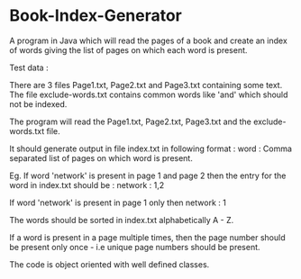 # Book-Index-Generator

A program in Java which will read the pages of a book and create an index of words giving the list of pages on which each word is present. 

Test data : 

There are 3 files Page1.txt, Page2.txt and Page3.txt containing some text. The file exclude-words.txt contains common words like 'and' which should not be indexed. 

The program will read the Page1.txt, Page2.txt, Page3.txt and the exclude-words.txt file. 

It should generate output in file index.txt in following format : word : Comma separated list of pages on which word is present. 

Eg. If word 'network' is present in page 1 and page 2 then the entry for the word in index.txt should be : network : 1,2 

If word 'network' is present in page 1 only then network : 1 

The words should be sorted in index.txt alphabetically A - Z. 

If a word is present in a page multiple times, then the page number should be present only once - i.e unique page numbers should be present.

The code is object oriented with well defined classes.
